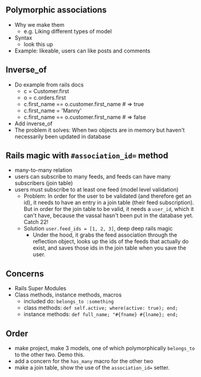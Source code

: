 ## Polymorphic associations
- Why we make them
  - e.g. Liking different types of model
- Syntax
  - look this up
- Example: likeable, users can like posts and comments

## Inverse_of
  - Do example from rails docs
    - c = Customer.first
    - o = c.orders.first
    - c.first_name == o.customer.first_name # => true
    - c.first_name = 'Manny'
    - c.first_name == o.customer.first_name # => false
  - Add inverse_of
  - The problem it solves: When two objects are in memory but haven't necessarily been updated in database

## Rails magic with `#association_id=` method
- many-to-many relation
- users can subscribe to many feeds, and feeds can have many subscribers (join table)
- users must subscribe to at least one feed (model level validation)
  - Problem: In order for the user to be validated (and therefore
    get an id), it needs to have an entry in a join table (their feed subscription). But in
    order for the join table to be valid, it needs a `user_id`,
    which it can't have, because the vassal hasn't been put in the
    database yet. Catch 22!
  - Solution `user.feed_ids = [1, 2, 3]`, deep deep rails magic
    - Under the hood, it grabs the feed association through the reflection object, looks up the ids of the feeds that actually do exist, and saves those ids in the join table when you save the user.

## Concerns
- Rails Super Modules
- Class methods, instance methods, macros
  - included do: `belongs_to :something`
  - class methods: `def self.active; where(active: true); end;`
  - instance methods: `def full_name; "#{fname} #{lname}; end;`

## Order
- make project, make 3 models, one of which polymorphically `belongs_to` to the other two. Demo this.
- add a concern for the `has_many` macro for the other two
- make a join table, show the use of the `association_id=` setter.
